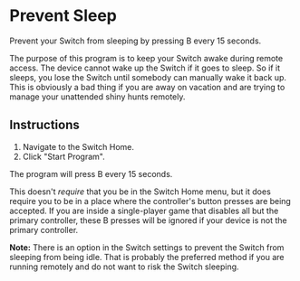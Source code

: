 # Prevent Sleep

Prevent your Switch from sleeping by pressing B every 15 seconds.

The purpose of this program is to keep your Switch awake during remote access. The device cannot wake up the Switch if it goes to sleep. So if it sleeps, you lose the Switch until somebody can manually wake it back up. This is obviously a bad thing if you are away on vacation and are trying to manage your unattended shiny hunts remotely.

## Instructions

1. Navigate to the Switch Home.
2. Click  "Start Program".

The program will press B every 15 seconds.

This doesn't *require* that you be in the Switch Home menu, but it does require you to be in a place where the controller's button presses are being accepted. If you are inside a single-player game that disables all but the primary controller, these B presses will be ignored if your device is not the primary controller.

**Note:** There is an option in the Switch settings to prevent the Switch from sleeping from being idle. That is probably the preferred method if you are running remotely and do not want to risk the Switch sleeping.
